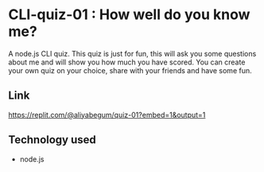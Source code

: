 # CLI-quiz-01 : How well do you know me?

A node.js CLI quiz. This quiz is just for fun, this will ask you some questions about me and will show you how much you have scored.
You can create your own quiz on your choice, share with your friends and have some fun.

## Link
https://replit.com/@aliyabegum/quiz-01?embed=1&output=1

## Technology used
* node.js

